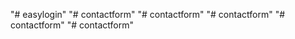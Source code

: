 "# easylogin" 
"# contactform" 
"# contactform" 
"# contactform" 
"# contactform" 
"# contactform" 
